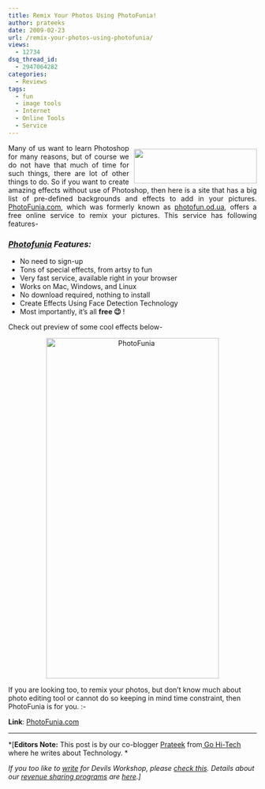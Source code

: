 ```yaml
---
title: Remix Your Photos Using PhotoFunia!
author: prateeks
date: 2009-02-23
url: /remix-your-photos-using-photofunia/
views:
  - 12734
dsq_thread_id:
  - 2947064282
categories:
  - Reviews
tags:
  - fun
  - image tools
  - Internet
  - Online Tools
  - Service
---
```

<p align="justify">
  <a href="http://www.photofunia.com" onclick="_gaq.push(['_trackEvent', 'outbound-article', 'http://www.photofunia.com', '']);" ><img class="wp-image-51611" style="border-right: 0px;border-top: 0px;margin: 10px 0px 0px 10px;border-left: 0px;border-bottom: 0px" src="http://cdn.devilsworkshop.org/files/2009/02/photofunia1.png" border="0" alt="" width="249" height="70" align="right" /></a> Many of us want to learn Photoshop for many reasons, but of course we do not have that much of time for such things, there are lot of other things to do. So if you want to create amazing effects without use of Photoshop, then here is a site that has a big list of pre-defined backgrounds and effects to add in your pictures. <a href="http://www.photofunia.com/" onclick="_gaq.push(['_trackEvent', 'outbound-article', 'http://www.photofunia.com/', 'PhotoFunia.com']);" >PhotoFunia.com</a>, which was formerly known as <a href="http://photofun.od.ua" onclick="_gaq.push(['_trackEvent', 'outbound-article', 'http://photofun.od.ua', 'photofun.od.ua']);" >photofun.od.ua</a>, offers a free online service to remix your pictures. This service has following features-
</p>

### *<a href="http://www.photofunia.com/" onclick="_gaq.push(['_trackEvent', 'outbound-article', 'http://www.photofunia.com/', 'Photofunia']);" >Photofunia</a> Features:*

  * <div>
      No need to sign-up
    </div>

  * <div>
      Tons of special effects, from artsy to fun
    </div>

  * <div>
      Very fast service, available right in your browser
    </div>

  * <div>
      Works on Mac, Windows, and Linux
    </div>

  * <div>
      No download required, nothing to install
    </div>

  * <div>
      Create Effects Using Face Detection Technology
    </div>

  * <div>
      Most importantly, it’s all <strong>free 😉 </strong>!
    </div>

<p align="justify">
  Check out preview of some cool effects below-
</p>

<p style="text-align: center" align="justify">
  <a rel="attachment wp-att-4511" href="http://devilsworkshop.org/remix-your-photos-using-photofunia/photofunia/"><img class="size-full wp-image-4511 aligncenter" src="http://cdn.devilsworkshop.org/files/2009/02/photofunia.png" alt="PhotoFunia" width="350" height="690" /></a>
</p>

<p style="text-align: left" align="justify">
  If you are looking too, to remix your photos, but don’t know much about photo editing tool or cannot do so keeping in mind time constraint, then PhotoFunia is for you. <img src="http://devilsworkshop.org/wp-includes/images/smilies/simple-smile.png" alt=":-)" class="wp-smiley" style="height: 1em; max-height: 1em;" />
</p>

<p align="justify">
  <strong>Link</strong>: <a href="http://www.photofunia.com" onclick="_gaq.push(['_trackEvent', 'outbound-article', 'http://www.photofunia.com', 'PhotoFunia.com']);" title="Photo FunIA"  target="_blank">PhotoFunia.com</a>
</p>

* * *

*[**Editors Note:** This post is by our co-blogger <a href="http://gohi-tech.blogspot.com/" onclick="_gaq.push(['_trackEvent', 'outbound-article', 'http://gohi-tech.blogspot.com/', 'Prateek']);" >Prateek</a> from<a href="http://gohi-tech.blogspot.com/" onclick="_gaq.push(['_trackEvent', 'outbound-article', 'http://gohi-tech.blogspot.com/', ' Go Hi-Tech']);" > Go Hi-Tech</a> where he writes about Technology. *</p> 

*If you too like to [write][1] for Devils Workshop, please [check this][1]. Details about our [revenue sharing programs][1] are [here][1].]*

 [1]: http://devilsworkshop.org/join-dw/
